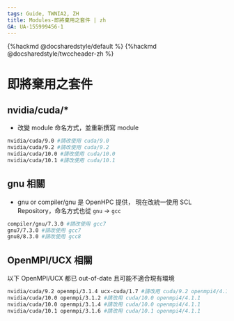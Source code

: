 ```yaml
---
tags: Guide, TWNIA2, ZH
title: Modules-即將棄用之套件 | zh
GA: UA-155999456-1
---
```


{%hackmd @docsharedstyle/default %}
{%hackmd @docsharedstyle/twccheader-zh %}

# 即將棄用之套件


## nvidia/cuda/*
- 改變 module 命名方式，並重新撰寫 module
```bash
nvidia/cuda/9.0 #請改使用 cuda/9.0
nvidia/cuda/9.2 #請改使用 cuda/9.2
nvidia/cuda/10.0 #請改使用 cuda/10.0
nvidia/cuda/10.1 #請改使用 cuda/10.1
```
## gnu 相關
- gnu or compiler/gnu 是 OpenHPC 提供，
  現在改統一使用 SCL Repository，命名方式也從 `gnu` -> `gcc`
```bash
compiler/gnu/7.3.0 #請改使用 gcc7
gnu7/7.3.0 #請改使用 gcc7
gnu8/8.3.0 #請改使用 gcc8
```

## OpenMPI/UCX 相關
以下 OpenMPI/UCX 都已 out-of-date 且可能不適合現有環境

```bash
nvidia/cuda/9.2 openmpi/3.1.4 ucx-cuda/1.7 #請改用 cuda/9.2 openmpi4/4.1.1
nvidia/cuda/10.0 openmpi/3.1.2 #請改用 cuda/10.0 openmpi4/4.1.1
nvidia/cuda/10.0 openmpi/3.1.4 #請改用 cuda/10.0 openmpi4/4.1.1
nvidia/cuda/10.1 openmpi/3.1.6 #請改用 cuda/10.1 openmpi4/4.1.1
```
